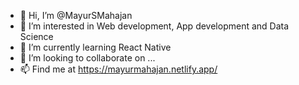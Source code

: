 - 👋 Hi, I’m @MayurSMahajan
- 👀 I’m interested in Web development, App development and Data Science
- 🌱 I’m currently learning React Native
- 💞️ I’m looking to collaborate on ...
- 📫 Find me at https://mayurmahajan.netlify.app/

<!---
MayurSMahajan/MayurSMahajan is a ✨ special ✨ repository because its `README.md` (this file) appears on your GitHub profile.
You can click the Preview link to take a look at your changes.
--->
